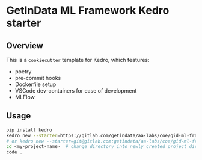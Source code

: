 # GetInData ML Framework Kedro starter

## Overview
This is a `cookiecutter` template for Kedro, which features:
  * poetry
  * pre-commit hooks
  * Dockerfile setup
  * VSCode dev-containers for ease of development
  * MLFlow

## Usage
```bash
pip install kedro
kedro new --starter=https://gitlab.com/getindata/aa-labs/coe/gid-ml-framework-starter.git --checkout=local
# or kedro new --starter=git@gitlab.com:getindata/aa-labs/coe/gid-ml-framework-starter.git  --checkout=local
cd <my-project-name>  # change directory into newly created project directory
code .
```

